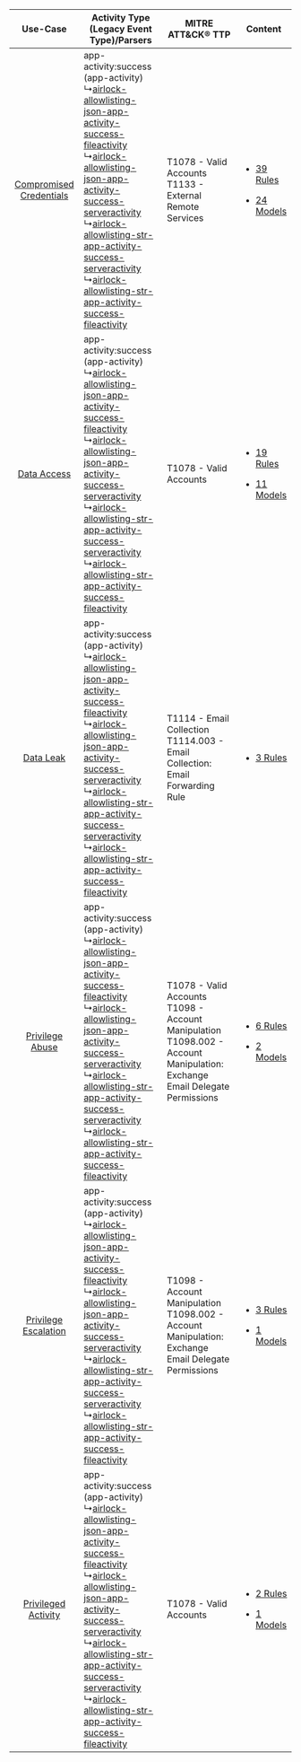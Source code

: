 |    Use-Case    | Activity Type (Legacy Event Type)/Parsers    | MITRE ATT&CK® TTP    | Content    |
|:----:| ---- | ---- | ---- |
| [Compromised Credentials](../../../UseCases/uc_compromised_credentials.md) |  app-activity:success (app-activity)<br> ↳[airlock-allowlisting-json-app-activity-success-fileactivity](Ps/pC_airlockallowlistingjsonappactivitysuccessfileactivity.md)<br> ↳[airlock-allowlisting-json-app-activity-success-serveractivity](Ps/pC_airlockallowlistingjsonappactivitysuccessserveractivity.md)<br> ↳[airlock-allowlisting-str-app-activity-success-serveractivity](Ps/pC_airlockallowlistingstrappactivitysuccessserveractivity.md)<br> ↳[airlock-allowlisting-str-app-activity-success-fileactivity](Ps/pC_airlockallowlistingstrappactivitysuccessfileactivity.md)<br> | T1078 - Valid Accounts<br>T1133 - External Remote Services<br>    | [<ul><li>39 Rules</li></ul><ul><li>24 Models</li></ul>](RM/r_m_airlock_airlock_allowlisting_Compromised_Credentials.md) |
|    [Data Access](../../../UseCases/uc_data_access.md)    |  app-activity:success (app-activity)<br> ↳[airlock-allowlisting-json-app-activity-success-fileactivity](Ps/pC_airlockallowlistingjsonappactivitysuccessfileactivity.md)<br> ↳[airlock-allowlisting-json-app-activity-success-serveractivity](Ps/pC_airlockallowlistingjsonappactivitysuccessserveractivity.md)<br> ↳[airlock-allowlisting-str-app-activity-success-serveractivity](Ps/pC_airlockallowlistingstrappactivitysuccessserveractivity.md)<br> ↳[airlock-allowlisting-str-app-activity-success-fileactivity](Ps/pC_airlockallowlistingstrappactivitysuccessfileactivity.md)<br> | T1078 - Valid Accounts<br>    | [<ul><li>19 Rules</li></ul><ul><li>11 Models</li></ul>](RM/r_m_airlock_airlock_allowlisting_Data_Access.md)    |
|    [Data Leak](../../../UseCases/uc_data_leak.md)    |  app-activity:success (app-activity)<br> ↳[airlock-allowlisting-json-app-activity-success-fileactivity](Ps/pC_airlockallowlistingjsonappactivitysuccessfileactivity.md)<br> ↳[airlock-allowlisting-json-app-activity-success-serveractivity](Ps/pC_airlockallowlistingjsonappactivitysuccessserveractivity.md)<br> ↳[airlock-allowlisting-str-app-activity-success-serveractivity](Ps/pC_airlockallowlistingstrappactivitysuccessserveractivity.md)<br> ↳[airlock-allowlisting-str-app-activity-success-fileactivity](Ps/pC_airlockallowlistingstrappactivitysuccessfileactivity.md)<br> | T1114 - Email Collection<br>T1114.003 - Email Collection: Email Forwarding Rule<br>    | [<ul><li>3 Rules</li></ul>](RM/r_m_airlock_airlock_allowlisting_Data_Leak.md)    |
|         [Privilege Abuse](../../../UseCases/uc_privilege_abuse.md)         |  app-activity:success (app-activity)<br> ↳[airlock-allowlisting-json-app-activity-success-fileactivity](Ps/pC_airlockallowlistingjsonappactivitysuccessfileactivity.md)<br> ↳[airlock-allowlisting-json-app-activity-success-serveractivity](Ps/pC_airlockallowlistingjsonappactivitysuccessserveractivity.md)<br> ↳[airlock-allowlisting-str-app-activity-success-serveractivity](Ps/pC_airlockallowlistingstrappactivitysuccessserveractivity.md)<br> ↳[airlock-allowlisting-str-app-activity-success-fileactivity](Ps/pC_airlockallowlistingstrappactivitysuccessfileactivity.md)<br> | T1078 - Valid Accounts<br>T1098 - Account Manipulation<br>T1098.002 - Account Manipulation: Exchange Email Delegate Permissions<br> | [<ul><li>6 Rules</li></ul><ul><li>2 Models</li></ul>](RM/r_m_airlock_airlock_allowlisting_Privilege_Abuse.md)    |
|    [Privilege Escalation](../../../UseCases/uc_privilege_escalation.md)    |  app-activity:success (app-activity)<br> ↳[airlock-allowlisting-json-app-activity-success-fileactivity](Ps/pC_airlockallowlistingjsonappactivitysuccessfileactivity.md)<br> ↳[airlock-allowlisting-json-app-activity-success-serveractivity](Ps/pC_airlockallowlistingjsonappactivitysuccessserveractivity.md)<br> ↳[airlock-allowlisting-str-app-activity-success-serveractivity](Ps/pC_airlockallowlistingstrappactivitysuccessserveractivity.md)<br> ↳[airlock-allowlisting-str-app-activity-success-fileactivity](Ps/pC_airlockallowlistingstrappactivitysuccessfileactivity.md)<br> | T1098 - Account Manipulation<br>T1098.002 - Account Manipulation: Exchange Email Delegate Permissions<br>    | [<ul><li>3 Rules</li></ul><ul><li>1 Models</li></ul>](RM/r_m_airlock_airlock_allowlisting_Privilege_Escalation.md)      |
|     [Privileged Activity](../../../UseCases/uc_privileged_activity.md)     |  app-activity:success (app-activity)<br> ↳[airlock-allowlisting-json-app-activity-success-fileactivity](Ps/pC_airlockallowlistingjsonappactivitysuccessfileactivity.md)<br> ↳[airlock-allowlisting-json-app-activity-success-serveractivity](Ps/pC_airlockallowlistingjsonappactivitysuccessserveractivity.md)<br> ↳[airlock-allowlisting-str-app-activity-success-serveractivity](Ps/pC_airlockallowlistingstrappactivitysuccessserveractivity.md)<br> ↳[airlock-allowlisting-str-app-activity-success-fileactivity](Ps/pC_airlockallowlistingstrappactivitysuccessfileactivity.md)<br> | T1078 - Valid Accounts<br>    | [<ul><li>2 Rules</li></ul><ul><li>1 Models</li></ul>](RM/r_m_airlock_airlock_allowlisting_Privileged_Activity.md)       |
